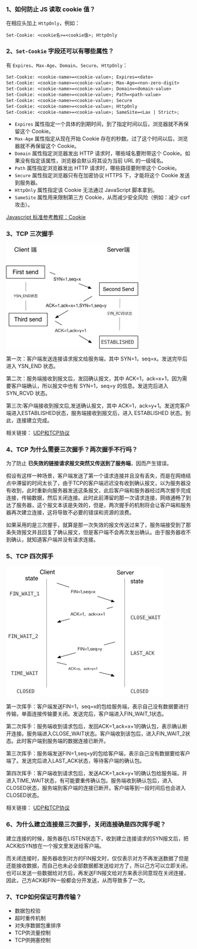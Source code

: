 ### 1、如何防止 JS 读取 cookie 值？

在相应头加上 `HttpOnly`，例如：

```http
Set-Cookie: <cookie名>=<cookie值>; HttpOnly
```

### 2、`Set-Cookie` 字段还可以有哪些属性？

有 `Expires`、`Max-Age`、`Domain`、`Secure`、`HttpOnly`：

```http
Set-Cookie: <cookie-name>=<cookie-value>; Expires=<date>
Set-Cookie: <cookie-name>=<cookie-value>; Max-Age=<non-zero-digit>
Set-Cookie: <cookie-name>=<cookie-value>; Domain=<domain-value>
Set-Cookie: <cookie-name>=<cookie-value>; Path=<path-value>
Set-Cookie: <cookie-name>=<cookie-value>; Secure
Set-Cookie: <cookie-name>=<cookie-value>; HttpOnly
Set-Cookie: <cookie-name>=<cookie-value>; SameSite=<Lax | Strict>;
```

- `Expires` 属性指定一个具体的到期时间，到了指定时间以后，浏览器就不再保留这个 Cookie。
- `Max-Age` 属性指定从现在开始 Cookie 存在的秒数。过了这个时间以后，浏览器就不再保留这个 Cookie。
- `Domain` 属性指定浏览器发出 HTTP 请求时，哪些域名要附带这个 Cookie。如果没有指定该属性，浏览器会默认将其设为当前 URL 的一级域名。
- `Path` 属性指定浏览器发出 HTTP 请求时，哪些路径要附带这个 Cookie。
- `Secure` 属性指定浏览器只有在加密协议 HTTPS 下，才能将这个 Cookie 发送到服务器。
- `HttpOnly` 属性指定该 Cookie 无法通过 JavaScript 脚本拿到。
- `SameSite` 属性用来限制第三方 Cookie，从而减少安全风险（例如：减少 csrf 攻击）。

[Javascript 标准参考教程：Cookie](https://javascript.ruanyifeng.com/bom/cookie.html)

### 3、TCP 三次握手

![](./images/04.png)

第一次：客户端发送连接请求报文给服务端，其中 SYN=1，seq=x。发送完毕后进入 YSN_END 状态。

第二次：服务端接收到报文后，发回确认报文，其中 ACK=1，ack=x+1，因为需要客户端确认，所以报文中也有 SYN=1，seq=y 的信息。发送完后进入 SYN_RCVD 状态。

第三次:客户端接收到报文后,发送确认报文，其中 ACK=1，ack=y+1。发送完客户端进入ESTABLISHED状态，服务端接收到报文后，进入 ESTABLISHED 状态。到此，连接建立完成。

相关链接：
[UDP和TCP协议](https://github.com/Android-XXM/XXM-BLOG/issues/16)

### 4、TCP 为什么需要三次握手？两次握手不行吗？

为了防止 **已失效的链接请求报文突然又传送到了服务端**，因而产生错误。

假设有这样一种场景，客户端发送了第一个请求连接并且没有丢失，而是在网络结点中滞留的时间太长了，由于TCP的客户端迟迟没有收到确认报文，以为服务器没有收到，此时重新向服务器发送这条报文，此后客户端和服务器经过两次握手完成连接，传输数据，然后关闭连接。此时此前滞留的那一次请求连接，网络通畅了到达了服务器，这个报文本该是失效的，但是，两次握手的机制将会让客户端和服务器再次建立连接，这将导致不必要的错误和资源的浪费。

如果采用的是三次握手，就算是那一次失效的报文传送过来了，服务端接受到了那条失效报文并且回复了确认报文，但是客户端不会再次发出确认。由于服务器收不到确认，就知道客户端并没有请求连接。

### 5、TCP 四次挥手

![](./images/05.png)

第一次挥手：客户端发送FIN=1，seq=x的包给服务端，表示自己没有数据要进行传输，单面连接传输要关闭。发送完后，客户端进入FIN_WAIT_1状态。

第二次挥手：服务端收到请求包后，发回ACK=1,ack=x+1的确认包，表示确认断开连接。服务端进入CLOSE_WAIT状态。客户端收到该包后，进入FIN_WAIT_2状态。此时客户端到服务端的数据连接已断开。

第三次挥手：服务端发送FIN=1,seq=y的包给客户端，表示自己没有数据要给客户端了。发送完后进入LAST_ACK状态，等待客户端的确认包。

第四次挥手：客户端收到请求包后，发送ACK=1,ack=y+1的确认包给服务端，并进入TIME_WAIT状态，有可能要重传确认包。服务端收到确认包后，进入CLOSED状态，服务端到客户端的连接已断开。客户端等到一段时间后也会进入CLOSED状态。

相关链接：
[UDP和TCP协议](https://github.com/Android-XXM/XXM-BLOG/issues/16)

### 6、为什么建立连接是三次握手，关闭连接确是四次挥手呢？

建立连接的时候，服务器在LISTEN状态下，收到建立连接请求的SYN报文后，把ACK和SYN放在一个报文里发送给客户端。

而关闭连接时，服务器收到对方的FIN报文时，仅仅表示对方不再发送数据了但是还能接收数据，而自己也未必全部数据都发送给对方了，所以己方可以立即关闭，也可以发送一些数据给对方后，再发送FIN报文给对方来表示同意现在关闭连接，因此，己方ACK和FIN一般都会分开发送，从而导致多了一次。

### 7、TCP如何保证可靠传输？

- 数据包校验
- 超时重传机制
- 对失序数据包重排序
- TCP供流量控制
- TCP供拥塞控制
